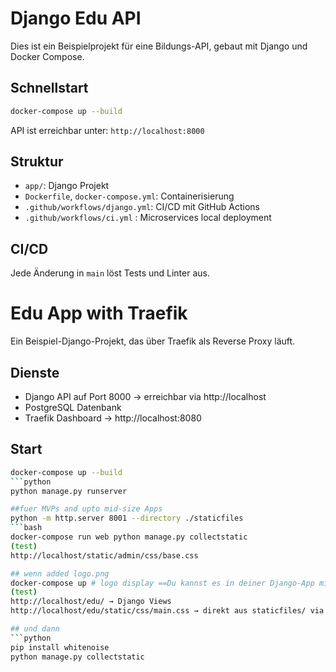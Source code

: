 # Django Edu API

Dies ist ein Beispielprojekt für eine Bildungs-API, gebaut mit Django und Docker Compose.

## Schnellstart

```bash
docker-compose up --build
```

API ist erreichbar unter: `http://localhost:8000`

## Struktur

- `app/`: Django Projekt
- `Dockerfile`, `docker-compose.yml`: Containerisierung
- `.github/workflows/django.yml`: CI/CD mit GitHub Actions
- `.github/workflows/ci.yml` :  Microservices local deployment
## CI/CD

Jede Änderung in `main` löst Tests und Linter aus.

# Edu App with Traefik

Ein Beispiel-Django-Projekt, das über Traefik als Reverse Proxy läuft.

## Dienste

- Django API auf Port 8000 → erreichbar via http://localhost
- PostgreSQL Datenbank
- Traefik Dashboard → http://localhost:8080

## Start


```bash
docker-compose up --build
```python
python manage.py runserver

##fuer MVPs and upto mid-size Apps
python -m http.server 8001 --directory ./staticfiles
```bash
docker-compose run web python manage.py collectstatic
(test)
http://localhost/static/admin/css/base.css

## wenn added logo.png 
docker-compose up # logo display ==Du kannst es in deiner Django-App mit WhiteNoise oder über den Traefik-Proxy ausliefern.
(test)
http://localhost/edu/ → Django Views
http://localhost/edu/static/css/main.css → direkt aus staticfiles/ via WhiteNoise

## und dann
```python
pip install whitenoise
python manage.py collectstatic
